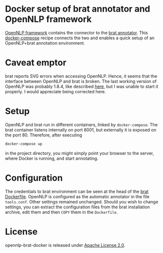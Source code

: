 # Docker setup of brat annotator and OpenNLP framework
[OpenNLP framework](https://opennlp.apache.org/) contains
the connector to the [brat annotator](http://brat.nlplab.org/).
This [docker-compose](https://docs.docker.com/compose/) recipe 
connects the two and enables a quick setup of an OpenNLP+brat
annotation environment.

# Caveat emptor
brat reports SVG errors when accessing OpenNLP. Hence, it seems that the interface between OpenNLP and brat is broken.
The last working version of OpenNLP was probably 1.8.4, like described [here](https://stackoverflow.com/questions/47400478/how-do-i-configure-the-opennlp-brat-annotation-service), but I was unable to start it properly.
I would appreciate being corrected here.

# Setup
OpenNLP and brat run in different containers, linked by `docker-compose`. The brat container listens internally on port 8001,
but externally it is exposed on the port 80. Therefore, after executing

```bash
docker-compose up
```

in the project directory, you might simply point your browser to the server, where Docker is running, and start annotating.

# Configuration
The credentials to brat environment can be seen at the head of the [brat Dockerfile](brat/Dockerfile). OpenNLP is configured
as the automatic annotator in the file `tools.conf`. Other settings remained unchanged. Should you wish to change settings,
you can extract the configuration files from the brat installation archive, edit them and then `COPY` them in the `Dockerfile`.

# License
opennlp-brat-docker is released under [Apache License 2.0](LICENSE).
